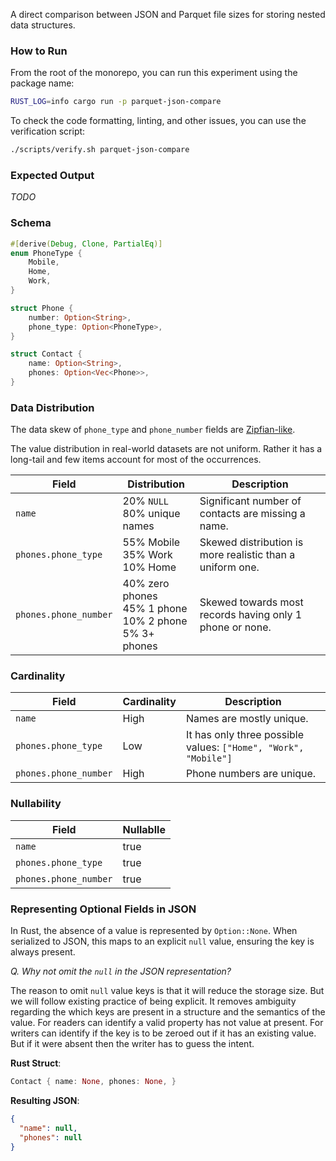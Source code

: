 A direct comparison between JSON and Parquet file sizes for storing nested data structures.

### How to Run

From the root of the monorepo, you can run this experiment using the package name:

```zsh
RUST_LOG=info cargo run -p parquet-json-compare
```

To check the code formatting, linting, and other issues, you can use the verification script:

```zsh
./scripts/verify.sh parquet-json-compare
```

### Expected Output

_TODO_

### Schema

```rust
#[derive(Debug, Clone, PartialEq)]
enum PhoneType {
    Mobile,
    Home,
    Work,
}

struct Phone {
    number: Option<String>,
    phone_type: Option<PhoneType>,
}

struct Contact {
    name: Option<String>,
    phones: Option<Vec<Phone>>,
}
```

### Data Distribution

The data skew of `phone_type` and `phone_number` fields are [Zipfian-like](https://en.wikipedia.org/wiki/Zipf%27s_law).

The value distribution in real-world datasets are not uniform. Rather it has a long-tail and few items account for
most of the occurrences.

| Field                 | Distribution                                                           | Description                                               | 
|-----------------------|------------------------------------------------------------------------|-----------------------------------------------------------|
| `name`                | 20% `NULL` <br/> 80% unique names                                      | Significant number of contacts are missing a name.        |
| `phones.phone_type`   | 55% Mobile <br/> 35% Work <br/> 10% Home                               | Skewed distribution is more realistic than a uniform one. |
| `phones.phone_number` | 40% zero phones <br/> 45% 1 phone <br/> 10% 2 phone <br/> 5% 3+ phones | Skewed towards most records having only 1 phone or none.  | 

### Cardinality

| Field                 | Cardinality | Description                                                     |
|-----------------------|-------------|-----------------------------------------------------------------|
| `name`                | High        | Names are mostly unique.                                        | 
| `phones.phone_type`   | Low         | It has only three possible values: `["Home", "Work", "Mobile"]` | 
| `phones.phone_number` | High        | Phone numbers are unique.                                       |

### Nullability

| Field                 | Nullablle |
|-----------------------|-----------|
| `name`                | true      |
| `phones.phone_type`   | true      |
| `phones.phone_number` | true      |

### Representing Optional Fields in JSON

In Rust, the absence of a value is represented by `Option::None`. When serialized to JSON, this maps to an explicit
`null` value, ensuring the key is always present.

_Q. Why not omit the `null` in the JSON representation?_

The reason to omit `null` value keys is that it will reduce the storage size. But we will follow existing practice
of being explicit. It removes ambiguity regarding the which keys are present in a structure and the semantics of the
value. For readers can identify a valid property has not value at present. For writers can identify if the key is to
be zeroed out if it has an existing value. But if it were absent then the writer has to guess the intent.

__Rust Struct__:

```rust
Contact { name: None, phones: None, }
```

__Resulting JSON__:

```json
{
  "name": null,
  "phones": null
}
```
